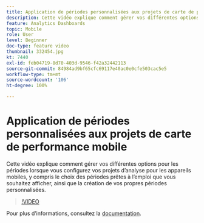 ```yaml
---
title: Application de périodes personnalisées aux projets de carte de performance mobile
description: Cette vidéo explique comment gérer vos différentes options pour les périodes lorsque vous configurez vos projets dʼanalyse pour les appareils mobiles, y compris le choix des périodes prêtes à lʼemploi que vous souhaitez afficher, ainsi que la création de vos propres périodes personnalisées.
feature: Analytics Dashboards
topic: Mobile
role: User
level: Beginner
doc-type: feature video
thumbnail: 332454.jpg
kt: 7440
exl-id: feb04719-8d70-403d-9546-f42a32442113
source-git-commit: 84984ad9bf65cfc69117e40ac0e0cfe503cac5e5
workflow-type: tm+mt
source-wordcount: '106'
ht-degree: 100%

---
```


# Application de périodes personnalisées aux projets de carte de performance mobile

Cette vidéo explique comment gérer vos différentes options pour les périodes lorsque vous configurez vos projets dʼanalyse pour les appareils mobiles, y compris le choix des périodes prêtes à lʼemploi que vous souhaitez afficher, ainsi que la création de vos propres périodes personnalisées.

>[!VIDEO](https://video.tv.adobe.com/v/332454/?quality=12&learn=on)

Pour plus dʼinformations, consultez la [documentation](https://experienceleague.adobe.com/docs/analytics/analyze/mobapp/curator.html?lang=fr).

